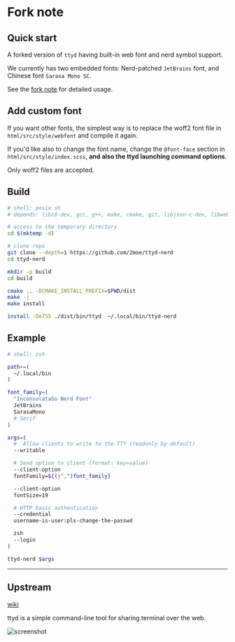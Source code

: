 # Fork note

## Quick start

A forked version of `ttyd` having built-in web font and nerd symbol support.

We currently has two embedded fonts: Nerd-patched `JetBrains` font, and Chinese font `Sarasa Mono SC`.

See the [fork note](nerdForkUsage.md) for detailed usage.


## Add custom font

If you want other fonts, the simplest way is to replace the woff2 font file in `html/src/style/webfont` and compile it again.

If you'd like also to change the font name, change the `@font-face` section in `html/src/style/index.scss`,
**and also the ttyd launching command options**.

Only woff2 files are accepted.

## Build

```sh
# shell: posix sh
# depends: libc6-dev, gcc, g++, make, cmake, git, libjson-c-dev, libwebsockets-dev

# access to the temporary directory
cd $(mktemp -d)

# clone repo
git clone --depth=1 https://github.com/2moe/ttyd-nerd
cd ttyd-nerd

mkdir -p build
cd build

cmake .. -DCMAKE_INSTALL_PREFIX=$PWD/dist
make -j
make install

install -Dm755 ./dist/bin/ttyd  ~/.local/bin/ttyd-nerd
```

## Example

```zsh
# shell: zsh

path+=(
  ~/.local/bin
)

font_family=(
  "InconsolataGo Nerd Font"
  JetBrains
  SarasaMono
  # Serif
)

args=(
  #  Allow clients to write to the TTY (readonly by default)
  --writable

  # Send option to client (format: key=value)
  --client-option
  fontFamily=${(j^,^)font_family}

  --client-option
  fontSize=19

  # HTTP basic authentication 
  --credential
  username-is-user:pls-change-the-passwd

  zsh
  --login
)

ttyd-nerd $args
```

---

## Upstream

[wiki](https://github.com/tsl0922/ttyd/wiki)

ttyd is a simple command-line tool for sharing terminal over the web.

![screenshot](./screenshot.gif)